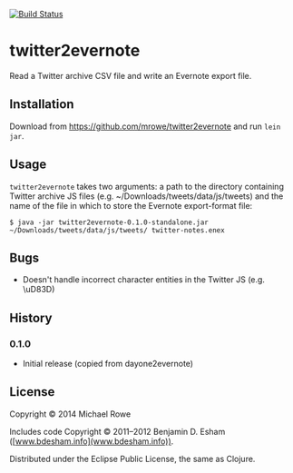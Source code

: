 [![Build Status](https://buildhive.cloudbees.com/job/mrowe/job/twitter2evernote/badge/icon)](https://buildhive.cloudbees.com/job/mrowe/job/twitter2evernote/)

# twitter2evernote

Read a Twitter archive CSV file and write an Evernote export file.

## Installation

Download from https://github.com/mrowe/twitter2evernote and run `lein jar`.

## Usage

`twitter2evernote` takes two arguments: a path to the directory
containing Twitter archive JS files (e.g.
~/Downloads/tweets/data/js/tweets) and the name of the file in which
to store the Evernote export-format file:

    $ java -jar twitter2evernote-0.1.0-standalone.jar ~/Downloads/tweets/data/js/tweets/ twitter-notes.enex


## Bugs

 * Doesn't handle incorrect character entities in the Twitter JS (e.g. \uD83D)

## History

### 0.1.0

 * Initial release (copied from dayone2evernote)

## License

Copyright © 2014 Michael Rowe

Includes code Copyright © 2011–2012 Benjamin D. Esham ([www.bdesham.info](www.bdesham.info)).

Distributed under the Eclipse Public License, the same as Clojure.
